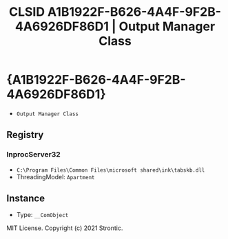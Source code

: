 ﻿---
title: "CLSID A1B1922F-B626-4A4F-9F2B-4A6926DF86D1 | Output Manager Class"
excerpt: What is COM-Object CLSID A1B1922F-B626-4A4F-9F2B-4A6926DF86D1?
---

# {A1B1922F-B626-4A4F-9F2B-4A6926DF86D1}

* `Output Manager Class`

## Registry


### InprocServer32

* `C:\Program Files\Common Files\microsoft shared\ink\tabskb.dll`
* ThreadingModel: `Apartment`

## Instance

* Type: `__ComObject`

MIT License. Copyright (c) 2021 Strontic.


